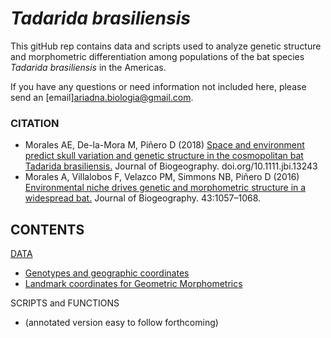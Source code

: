 *Tadarida brasiliensis* 
=======
This gitHub rep contains data and scripts used to analyze genetic structure and morphometric differentiation among populations of the bat species *Tadarida brasiliensis* in the Americas. 

If you have any questions or need information not included here, please send an [email]<ariadna.biologia@gmail.com>.

### CITATION
- Morales AE, De-la-Mora M, Piñero D (2018) [Space and environment predict skull variation and genetic structure in the cosmopolitan bat Tadarida brasiliensis.](https://onlinelibrary.wiley.com/doi/full/10.1111/jbi.13243) Journal of Biogeography. doi.org/10.1111.jbi.13243 
- Morales A, Villalobos F, Velazco PM, Simmons NB, Piñero D (2016) [Environmental niche drives genetic and morphometric structure in a widespread bat.](https://onlinelibrary.wiley.com/doi/abs/10.1111/jbi.12666) Journal of Biogeography. 43:1057–1068.

## CONTENTS

[DATA](https://github.com/ariadnamorales/Tadarida_brasiliensis/tree/master/Data)
- [Genotypes and geographic coordinates](https://github.com/ariadnamorales/Tadarida_brasiliensis/tree/master/Data/Micros_data)
- [Landmark coordinates for Geometric Morphometrics](https://github.com/ariadnamorales/Tadarida_brasiliensis/tree/master/Data/GMM_data)

SCRIPTS and FUNCTIONS 
- (annotated version easy to follow forthcoming)


